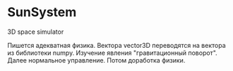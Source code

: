 # SunSystem
3D space simulator

Пишется адекватная физика. Вектора vector3D переводятся на вектора из библиотеки numpy. Изучение явления "гравитационный поворот".
Далее нормальное управление. Потом доработка физики.
